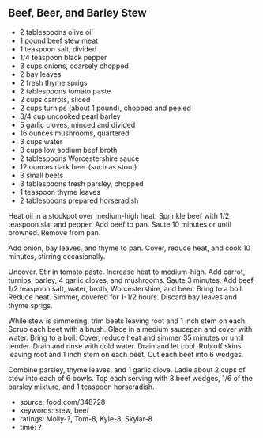 Beef, Beer, and Barley Stew
---------------------------

- 2 tablespoons olive oil
- 1 pound beef stew meat
- 1 teaspoon salt, divided
- 1/4 teaspoon black pepper
- 3 cups onions, coarsely chopped
- 2 bay leaves
- 2 fresh thyme sprigs
- 2 tablespoons tomato paste
- 2 cups carrots, sliced
- 2 cups turnips (about 1 pound), chopped and peeled
- 3/4 cup uncooked pearl barley
- 5 garlic cloves, minced and divided
- 16 ounces mushrooms, quartered
- 3 cups water
- 3 cups low sodium beef broth
- 2 tablespoons Worcestershire sauce
- 12 ounces dark beer (such as stout)
- 3 small beets
- 3 tablespoons fresh parsley, chopped
- 1 teaspoon thyme leaves
- 2 tablespoons prepared horseradish

Heat oil in a stockpot over medium-high heat.  Sprinkle beef with 1/2
teaspoon slat and pepper.  Add beef to pan. Saute 10 minutes or until
browned.  Remove from pan.

Add onion, bay leaves, and thyme to pan.  Cover, reduce heat, and cook
10 minutes, stirring occasionally.

Uncover.  Stir in tomato paste.  Increase heat to medium-high.  Add
carrot, turnips, barley, 4 garlic cloves, and mushrooms.  Saute 3
minutes.  Add beef, 1/2 teaspoon salt, water, broth, Worcestershire,
and beer.  Bring to a boil.  Reduce heat.  Simmer, covered for 1-1/2
hours.  Discard bay leaves and thyme sprigs.

While stew is simmering, trim beets leaving root and 1 inch stem on
each.  Scrub each beet with a brush.  Glace in a medium saucepan and
cover with water.  Bring to a boil.  Cover, reduce heat and simmer 35
minutes or until tender.  Drain and rinse with cold water.  Drain and
let cool.  Rub off skins leaving root and 1 inch stem on each beet.
Cut each beet into 6 wedges.

Combine parsley, thyme leaves, and 1 garlic clove.  Ladle about 2 cups
of stew into each of 6 bowls.  Top each serving with 3 beet wedges,
1/6 of the parsley mixture, and 1 teaspoon horseradish.

- source: food.com/348728
- keywords: stew, beef
- ratings: Molly-?, Tom-8, Kyle-8, Skylar-8
- time: ?
